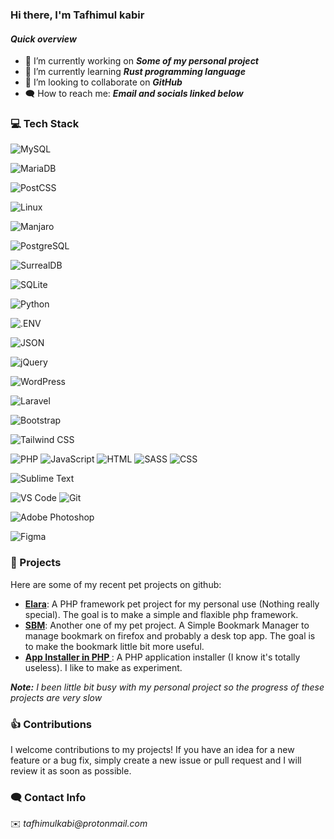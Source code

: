  ### Hi there, I'm Tafhimul kabir
 
 #### _Quick overview_
 
- 🔭 I’m currently working on _**Some of my personal project**_
- 🌱 I’m currently learning _**Rust programming language**_
- 👯 I’m looking to collaborate on _**GitHub**_
- :left_speech_bubble: How to reach me: _**Email and  socials linked below**_


### :computer: Tech Stack

![MySQL](https://img.shields.io/badge/MySQL-4479A1?style=for-the-badge&logo=mysql&logoColor=white)

![MariaDB](https://img.shields.io/badge/MariaDB-003545?style=for-the-badge&logo=mariadb&logoColor=white)

![PostCSS](https://img.shields.io/badge/PostCSS-DD3A0A?style=for-the-badge&logo=postcss&logoColor=white)

![Linux](https://img.shields.io/badge/Linux-FCC624?style=for-the-badge&logo=linux&logoColor=black)

![Manjaro](https://img.shields.io/badge/Manjaro-35BF5C?style=for-the-badge&logo=manjaro&logoColor=white)

![PostgreSQL](https://img.shields.io/badge/PostgreSQL-4169E1?style=for-the-badge&logo=postgresql&logoColor=white)

![SurrealDB](https://img.shields.io/badge/SurrealDB-FF00A0?style=for-the-badge&logo=surrealdb&logoColor=white)

![SQLite](https://img.shields.io/badge/SQLite-003B57?style=for-the-badge&logo=sqlite&logoColor=white)

![Python](https://img.shields.io/badge/Python-3776AB?style=for-the-badge&logo=python&logoColor=white)

![.ENV](https://img.shields.io/badge/.ENV-ECD53F?style=for-the-badge&logo=.env&logoColor=black)

![JSON](https://img.shields.io/badge/JSON-000000?style=for-the-badge&logo=json&logoColor=white)


![jQuery](https://img.shields.io/badge/jQuery-0769AD?style=for-the-badge&logo=jquery&logoColor=white)

![WordPress](https://img.shields.io/badge/WordPress-21759B?style=for-the-badge&logo=wordpress&logoColor=white)

![Laravel](https://img.shields.io/badge/Laravel-FF2D20?style=for-the-badge&logo=laravel&logoColor=white)

![Bootstrap](https://img.shields.io/badge/Bootstrap-7952B3?style=for-the-badge&logo=bootstrap&logoColor=white)

![Tailwind CSS](https://img.shields.io/badge/Tailwind%20CSS-06B6D4?style=for-the-badge&logo=tailwindcss&logoColor=white)

![PHP](https://img.shields.io/badge/PHP-777BB4?style=for-the-badge&logo=php&logoColor=white) ![JavaScript](https://img.shields.io/badge/-javascript-F7DF1E?&style=for-the-badge&logo=javascript&logoColor=black) ![HTML](https://img.shields.io/badge/HTML5-E34F26?style=for-the-badge&logo=html5&logoColor=white) ![SASS](https://img.shields.io/badge/Sass-CC6699?style=for-the-badge&logo=sass&logoColor=white) ![CSS](https://img.shields.io/badge/-css3-1572B6?&style=for-the-badge&logo=css3&logoColor=white)

![Sublime Text](https://img.shields.io/badge/Sublime%20Text-FF9800?style=for-the-badge&logo=sublimetext&logoColor=white)

![VS Code](https://img.shields.io/badge/-VSCode-007ACC?&style=for-the-badge&logo=visual-studio-code&logoColor=white) ![Git](https://img.shields.io/badge/-Git-F05032?&style=for-the-badge&logo=git&logoColor=white)

![Adobe Photoshop](https://img.shields.io/badge/Adobe%20Photoshop-31A8FF?style=for-the-badge&logo=adobephotoshop&logoColor=white)

![Figma](https://img.shields.io/badge/Figma-F24E1E?style=for-the-badge&logo=figma&logoColor=white)

### 💼 Projects
Here are some of my recent pet projects on github:

- **[Elara](https://github.com/darkmatter1971/elara)**: A PHP framework pet project for my personal use (Nothing really special). The goal is to make a simple and flaxible php framework.
- **[SBM](https://github.com/darkmatter1971/sbm)**: Another one of my pet project. A Simple Bookmark Manager to manage bookmark on firefox and probably a desk top app. The goal is to make the bookmark little bit more useful.
- **[App Installer in PHP ](https://github.com/darkmatter1971/app-installer-php)**: A PHP application installer (I know it's totally useless). I like to make as experiment. 

_**Note:**_ _I been little bit busy with my personal project so the progress of these projects are very slow_

### :thumbsup: Contributions
I welcome contributions to my projects! If you have an idea for a new feature or a bug fix, simply create a new issue or pull request and I will review it as soon as possible.

### :left_speech_bubble: Contact Info
✉️ _tafhimulkabi@protonmail.com_  
